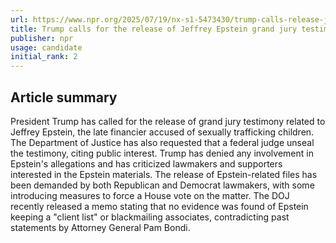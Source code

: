 ```yaml
---
url: https://www.npr.org/2025/07/19/nx-s1-5473430/trump-calls-release-jeffrey-epstein-grand-jury-testimony
title: Trump calls for the release of Jeffrey Epstein grand jury testimony
publisher: npr
usage: candidate
initial_rank: 2
---
```

## Article summary
President Trump has called for the release of grand jury testimony related to Jeffrey Epstein, the late financier accused of sexually trafficking children. The Department of Justice has also requested that a federal judge unseal the testimony, citing public interest. Trump has denied any involvement in Epstein's allegations and has criticized lawmakers and supporters interested in the Epstein materials. The release of Epstein-related files has been demanded by both Republican and Democrat lawmakers, with some introducing measures to force a House vote on the matter. The DOJ recently released a memo stating that no evidence was found of Epstein keeping a "client list" or blackmailing associates, contradicting past statements by Attorney General Pam Bondi.
